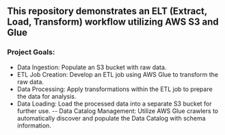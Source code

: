 ## This repository demonstrates an ELT (Extract, Load, Transform) workflow utilizing AWS S3 and Glue

### Project Goals:

- Data Ingestion: Populate an S3 bucket with raw data.
- ETL Job Creation: Develop an ETL job using AWS Glue to transform the raw data.
- Data Processing: Apply transformations within the ETL job to prepare the data for analysis.
- Data Loading: Load the processed data into a separate S3 bucket for further use.
-- Data Catalog Management: Utilize AWS Glue crawlers to automatically discover and populate the Data Catalog with schema information.
